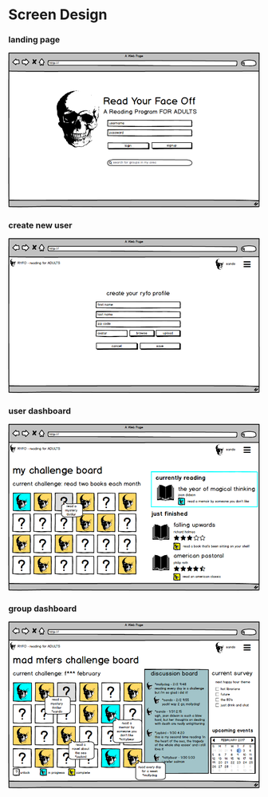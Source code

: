 # Screen Design

### landing page

![login signup](wireframes/LoginPage.png)


### create new user

![create profile](wireframes/SignupPage.png)


### user dashboard

![view user info](wireframes/MyChallengeBoard.png)


### group dashboard

![view group info](wireframes/GroupChallengeBoard.png)




